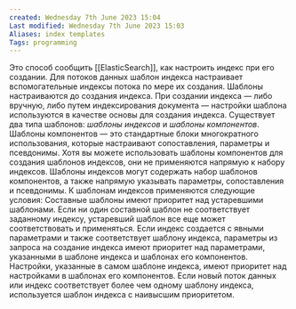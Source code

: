 ```yaml
---
created: Wednesday 7th June 2023 15:04
Last modified: Wednesday 7th June 2023 15:03
Aliases: index templates
Tags: programming
---
```

Это способ сообщить [[ElasticSearch]], как настроить индекс при его создании. 
Для потоков данных шаблон индекса настраивает вспомогательные индексы потока по мере их создания. Шаблоны настраиваются до создания индекса. 
При создании индекса — либо вручную, либо путем индексирования документа — настройки шаблона используются в качестве основы для создания индекса.
Существует два типа шаблонов: *шаблоны индексов* и *шаблоны компонентов*. Шаблоны компонентов — это стандартные блоки многократного использования, которые настраивают сопоставления, параметры и псевдонимы. 
Хотя вы можете использовать шаблоны компонентов для создания шаблонов индексов, они не применяются напрямую к набору индексов. Шаблоны индексов могут содержать набор шаблонов компонентов, а также напрямую указывать параметры, сопоставления и псевдонимы. К шаблонам индексов применяются следующие условия: Составные шаблоны имеют приоритет над устаревшими шаблонами. Если ни один составной шаблон не соответствует заданному индексу, устаревший шаблон все еще может соответствовать и применяться. Если индекс создается с явными параметрами и также соответствует шаблону индекса, параметры из запроса на создание индекса имеют приоритет над параметрами, указанными в шаблоне индекса и шаблонах его компонентов. Настройки, указанные в самом шаблоне индекса, имеют приоритет над настройками в шаблонах его компонентов. Если новый поток данных или индекс соответствует более чем одному шаблону индекса, используется шаблон индекса с наивысшим приоритетом.

